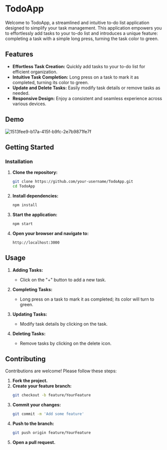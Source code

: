 # TodoApp

Welcome to TodoApp, a streamlined and intuitive to-do list application designed to simplify your task management. This application empowers you to effortlessly add tasks to your to-do list and introduces a unique feature: completing a task with a simple long press, turning the task color to green.

## Features

- **Effortless Task Creation:** Quickly add tasks to your to-do list for efficient organization.
- **Intuitive Task Completion:** Long press on a task to mark it as completed, turning its color to green.
- **Update and Delete Tasks:** Easily modify task details or remove tasks as needed.
- **Responsive Design:** Enjoy a consistent and seamless experience across various devices.

## Demo

![1513fee9-b17a-415f-b9fc-2e7b9871fe7f](https://github.com/SiddhantGujrathi1/ToDoApp/assets/115349105/0b06e45e-eac9-4ef2-b16d-3c46523036aa)


## Getting Started

### Installation

1. **Clone the repository:**
    ```bash
    git clone https://github.com/your-username/TodoApp.git
    cd TodoApp
    ```

2. **Install dependencies:**
    ```bash
    npm install
    ```

3. **Start the application:**
    ```bash
    npm start
    ```

4. **Open your browser and navigate to:**
    ```
    http://localhost:3000
    ```

## Usage

1. **Adding Tasks:**
    - Click on the "+" button to add a new task.
  
2. **Completing Tasks:**
    - Long press on a task to mark it as completed; its color will turn to green.
  
3. **Updating Tasks:**
    - Modify task details by clicking on the task.

4. **Deleting Tasks:**
    - Remove tasks by clicking on the delete icon.

## Contributing

Contributions are welcome! Please follow these steps:

1. **Fork the project.**
2. **Create your feature branch:** 
    ```bash
    git checkout -b feature/YourFeature
    ```
3. **Commit your changes:** 
    ```bash
    git commit -m 'Add some feature'
    ```
4. **Push to the branch:**
    ```bash
    git push origin feature/YourFeature
    ```
5. **Open a pull request.**
